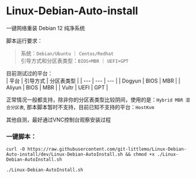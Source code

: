 # Linux-Debian-Auto-install  

一键网络重装 Debian 12 纯净系统  

脚本运行要求：  
> 系统：`Debian/Ubuntu` ｜ `Centos/Redhat`  
> 引导方式和分区表类型：`BIOS+MBR` ｜ `UEFI+GPT`  

目前测试过的平台：  
| 平台 | 引导方式 | 分区表类型 |
| --- | --- | --- |
| Dogyun | BIOS | MBR |
| Aliyun | BIOS | MBR |
| Vultr  | UEFI | GPT |

正常情况一般都支持，除非你的分区表类型比较阴间，使用的是：`Hybrid MBR 混合分区表`, 那本脚本暂时不支持，目前已知不支持的平台：`HostKvm`


其他自测，最好通过VNC控制台观察安装过程


### 一键脚本：
```shell
curl -O https://raw.githubusercontent.com/git-littlemo/Linux-Debian-Auto-install/dev/Linux-Debian-AutoInstall.sh && chmod +x ./Linux-Debian-AutoInstall.sh

./Linux-Debian-AutoInstall.sh
```
